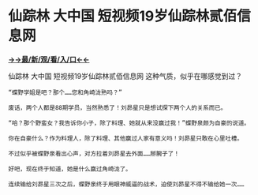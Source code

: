 # 仙踪林 大中国 短视频19岁仙踪林贰佰信息网

**<a href="http://www.baidu.com/link?url=7_xtFUWki7hexbSrF9U18DvNUoYAjH8P5i8sQYawypq&wd">→→最/新/观/看/入/口←←</a>**

仙踪林 大中国 短视频19岁仙踪林贰佰信息网
这种气质，似乎在哪感觉到过？

    “蝶野学姐是吧？那个……您和角崎泷熟吗？”

    废话，两个人都是88期学员，当然熟悉了！刘昴星只是想试探下两个人的关系而已。

    “哈？那个野蛮女？我告诉你小子，除了料理、她就从来没赢过我！”蝶野泉颇为自豪的说道。

    你在自豪什么？作为料理人，除了料理、其他赢过人家有意义吗！刘昴星只敢在心里吐槽。

    不过似乎被蝶野泉看出心声，对方拉着刘昴星去外面……掰腕子了！

    好吧，现在终于知道，她是什么赢过角崎泷了。

    连续输给刘昴星三次之后，蝶野泉终于用眼神威逼的战术，迫使刘昴星不得不输给她一次……
